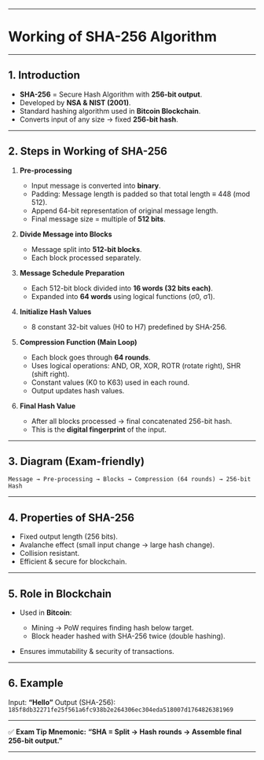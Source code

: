 

---

# **Working of SHA-256 Algorithm**

---

## **1. Introduction**

* **SHA-256** = Secure Hash Algorithm with **256-bit output**.
* Developed by **NSA & NIST (2001)**.
* Standard hashing algorithm used in **Bitcoin Blockchain**.
* Converts input of any size → fixed **256-bit hash**.

---

## **2. Steps in Working of SHA-256**

1. **Pre-processing**

   * Input message is converted into **binary**.
   * Padding: Message length is padded so that total length ≡ 448 (mod 512).
   * Append 64-bit representation of original message length.
   * Final message size = multiple of **512 bits**.

2. **Divide Message into Blocks**

   * Message split into **512-bit blocks**.
   * Each block processed separately.

3. **Message Schedule Preparation**

   * Each 512-bit block divided into **16 words (32 bits each)**.
   * Expanded into **64 words** using logical functions (σ0, σ1).

4. **Initialize Hash Values**

   * 8 constant 32-bit values (H0 to H7) predefined by SHA-256.

5. **Compression Function (Main Loop)**

   * Each block goes through **64 rounds**.
   * Uses logical operations: AND, OR, XOR, ROTR (rotate right), SHR (shift right).
   * Constant values (K0 to K63) used in each round.
   * Output updates hash values.

6. **Final Hash Value**

   * After all blocks processed → final concatenated 256-bit hash.
   * This is the **digital fingerprint** of the input.

---

## **3. Diagram (Exam-friendly)**

```
Message → Pre-processing → Blocks → Compression (64 rounds) → 256-bit Hash
```

---

## **4. Properties of SHA-256**

* Fixed output length (256 bits).
* Avalanche effect (small input change → large hash change).
* Collision resistant.
* Efficient & secure for blockchain.

---

## **5. Role in Blockchain**

* Used in **Bitcoin**:

  * Mining → PoW requires finding hash below target.
  * Block header hashed with SHA-256 twice (double hashing).
* Ensures immutability & security of transactions.

---

## **6. Example**

Input: **“Hello”**
Output (SHA-256):
`185f8db32271fe25f561a6fc938b2e264306ec304eda518007d1764826381969`

---

✅ **Exam Tip Mnemonic:**
**“SHA = Split → Hash rounds → Assemble final 256-bit output.”**

---


